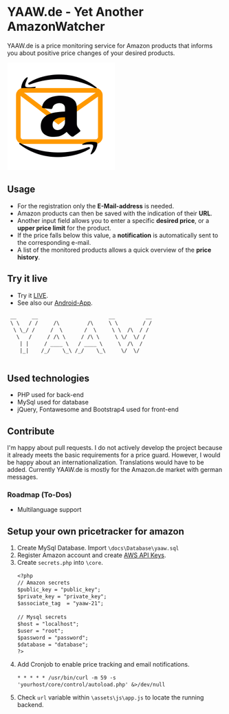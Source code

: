 

# YAAW.de -  Yet Another AmazonWatcher
YAAW.de is a price monitoring service for Amazon products that informs you about positive price changes of your desired products.

![YAAW-LOGO](assets/img/AmazonWatcher3.png)

## Usage
- For the registration only the **E-Mail-address** is needed.
- Amazon products can then be saved with the indication of their **URL**.
- Another input field allows you to enter a specific **desired price**, or a **upper price limit** for the product. 
- If the price falls below this value, a **notification** is automatically sent to the corresponding e-mail.
- A list of the monitored products allows a quick overview of the **price history**. 

## Try it live
* Try it [LIVE](https://www.yaaw.de/).
* See also our [Android-App](https://play.google.com/store/apps/details?id=de.javan.yaaw).

```
 __     __                       __          __
 \ \   / /     /\         /\     \ \        / /
  \ \_/ /     /  \       /  \     \ \  /\  / / 
   \   /     / /\ \     / /\ \     \ \/  \/ /  
    | |     / ____ \   / ____ \     \  /\  /   
    |_|    /_/    \_\ /_/    \_\     \/  \/     
    
```

## Used technologies
* PHP used for back-end
* MySql used for database
* jQuery, Fontawesome and Bootstrap4 used for front-end

## Contribute
I'm happy about pull requests. I do not actively develop the project because it already meets the basic requirements for a price guard. However, I would be happy about an internationalization. Translations would have to be added. Currently YAAW.de is mostly for the Amazon.de market with german messages.
### Roadmap (To-Dos)
* Multilanguage support 

## Setup your own pricetracker for amazon

1. Create MySql Database. Import `\docs\Database\yaaw.sql`
2. Register Amazon account and create [AWS API Keys](https://console.aws.amazon.com/iam/home?region=us-west-2#/security_credential).
3. Create `secrets.php` into `\core`.
    ```
    <?php
    // Amazon secrets
    $public_key = "public_key";
    $private_key = "private_key";
    $associate_tag  = "yaaw-21"; 
    
    // Mysql secrets
    $host = "localhost";
    $user = "root";
    $password = "password";
    $database = "database";
    ?>
    ```
4. Add Cronjob to enable price tracking and email notifications.
    ```
    * * * * * /usr/bin/curl -m 59 -s 'yourhost/core/control/autoload.php' &>/dev/null
    ```
5. Check `url` variable within `\assets\js\app.js` to locate the running backend.
